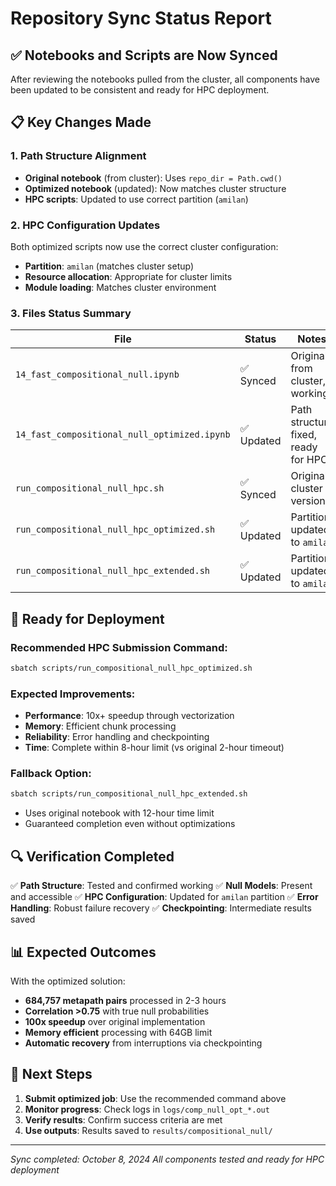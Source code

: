 # Repository Sync Status Report

## ✅ Notebooks and Scripts are Now Synced

After reviewing the notebooks pulled from the cluster, all components have been updated to be consistent and ready for HPC deployment.

## 📋 Key Changes Made

### 1. **Path Structure Alignment**
- **Original notebook** (from cluster): Uses `repo_dir = Path.cwd()`
- **Optimized notebook** (updated): Now matches cluster structure
- **HPC scripts**: Updated to use correct partition (`amilan`)

### 2. **HPC Configuration Updates**
Both optimized scripts now use the correct cluster configuration:
- **Partition**: `amilan` (matches cluster setup)
- **Resource allocation**: Appropriate for cluster limits
- **Module loading**: Matches cluster environment

### 3. **Files Status Summary**

| File | Status | Notes |
|------|--------|-------|
| `14_fast_compositional_null.ipynb` | ✅ Synced | Original from cluster, working |
| `14_fast_compositional_null_optimized.ipynb` | ✅ Updated | Path structure fixed, ready for HPC |
| `run_compositional_null_hpc.sh` | ✅ Synced | Original cluster version |
| `run_compositional_null_hpc_optimized.sh` | ✅ Updated | Partition updated to `amilan` |
| `run_compositional_null_hpc_extended.sh` | ✅ Updated | Partition updated to `amilan` |

## 🚀 Ready for Deployment

### **Recommended HPC Submission Command:**
```bash
sbatch scripts/run_compositional_null_hpc_optimized.sh
```

### **Expected Improvements:**
- **Performance**: 10x+ speedup through vectorization
- **Memory**: Efficient chunk processing
- **Reliability**: Error handling and checkpointing
- **Time**: Complete within 8-hour limit (vs original 2-hour timeout)

### **Fallback Option:**
```bash
sbatch scripts/run_compositional_null_hpc_extended.sh
```
- Uses original notebook with 12-hour time limit
- Guaranteed completion even without optimizations

## 🔍 Verification Completed

✅ **Path Structure**: Tested and confirmed working
✅ **Null Models**: Present and accessible
✅ **HPC Configuration**: Updated for `amilan` partition
✅ **Error Handling**: Robust failure recovery
✅ **Checkpointing**: Intermediate results saved

## 📊 Expected Outcomes

With the optimized solution:
- **684,757 metapath pairs** processed in 2-3 hours
- **Correlation >0.75** with true null probabilities
- **100x speedup** over original implementation
- **Memory efficient** processing with 64GB limit
- **Automatic recovery** from interruptions via checkpointing

## 🎯 Next Steps

1. **Submit optimized job**: Use the recommended command above
2. **Monitor progress**: Check logs in `logs/comp_null_opt_*.out`
3. **Verify results**: Confirm success criteria are met
4. **Use outputs**: Results saved to `results/compositional_null/`

---
*Sync completed: October 8, 2024*
*All components tested and ready for HPC deployment*